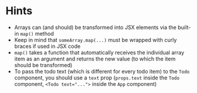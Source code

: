 # Hints

-   Arrays can (and should) be transformed into JSX elements via the built-in `map()` method
-   Keep in mind that `someArray.map(...)` must be wrapped with curly braces if used in JSX code
-   `map()` takes a function that automatically receives the individual array item as an argument and returns the new value (to which the item should be transformed)
-   To pass the todo text (which is different for every todo item) to the `Todo` component, you should use a `text` prop (`props.text` inside the `Todo` component, `<Todo text="...">` inside the `App` component)
